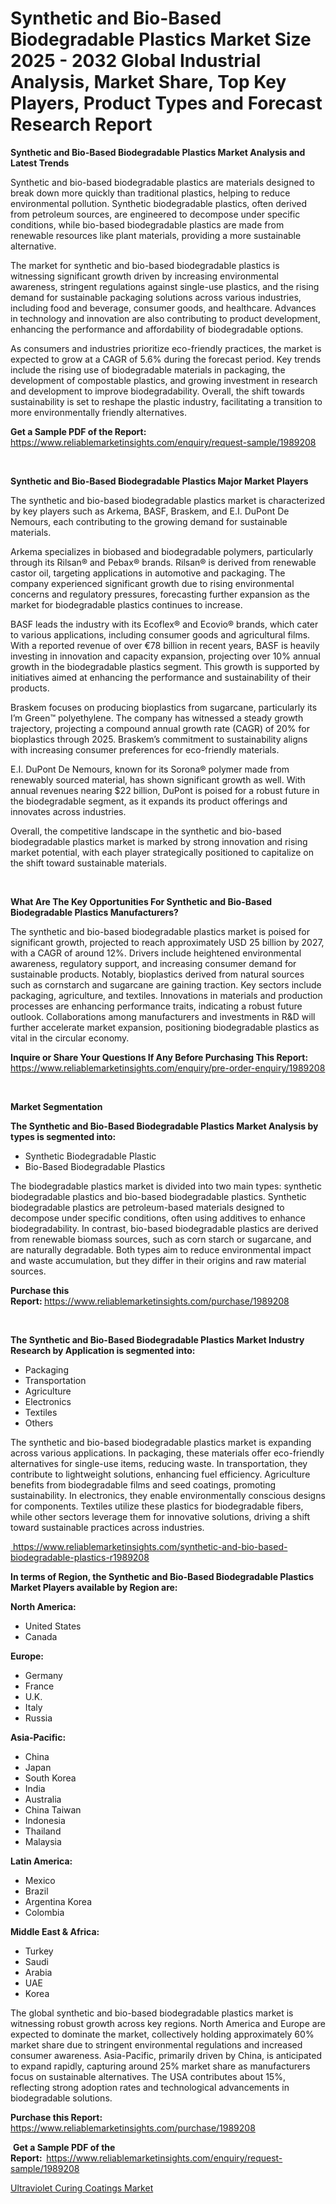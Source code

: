 <p><h1>Synthetic and Bio-Based Biodegradable Plastics Market Size 2025 - 2032 Global Industrial Analysis, Market Share, Top Key Players, Product Types and Forecast Research Report</h1></p><p><strong>Synthetic and Bio-Based Biodegradable Plastics Market Analysis and Latest Trends</strong></p>
<p><p>Synthetic and bio-based biodegradable plastics are materials designed to break down more quickly than traditional plastics, helping to reduce environmental pollution. Synthetic biodegradable plastics, often derived from petroleum sources, are engineered to decompose under specific conditions, while bio-based biodegradable plastics are made from renewable resources like plant materials, providing a more sustainable alternative.</p><p>The market for synthetic and bio-based biodegradable plastics is witnessing significant growth driven by increasing environmental awareness, stringent regulations against single-use plastics, and the rising demand for sustainable packaging solutions across various industries, including food and beverage, consumer goods, and healthcare. Advances in technology and innovation are also contributing to product development, enhancing the performance and affordability of biodegradable options.</p><p>As consumers and industries prioritize eco-friendly practices, the market is expected to grow at a CAGR of 5.6% during the forecast period. Key trends include the rising use of biodegradable materials in packaging, the development of compostable plastics, and growing investment in research and development to improve biodegradability. Overall, the shift towards sustainability is set to reshape the plastic industry, facilitating a transition to more environmentally friendly alternatives.</p></p>
<p><strong>Get a Sample PDF of the Report:&nbsp;</strong> <a href="https://www.reliablemarketinsights.com/enquiry/request-sample/1989208?utm_campaign=3196&utm_medium=2&utm_source=Github&utm_content=ia&utm_term=03042025&utm_id=synthetic-and-bio-based-biodegradable-plastics">https://www.reliablemarketinsights.com/enquiry/request-sample/1989208</a></p>
<p>&nbsp;</p>
<p><strong>Synthetic and Bio-Based Biodegradable Plastics Major Market Players</strong></p>
<p><p>The synthetic and bio-based biodegradable plastics market is characterized by key players such as Arkema, BASF, Braskem, and E.I. DuPont De Nemours, each contributing to the growing demand for sustainable materials.</p><p>Arkema specializes in biobased and biodegradable polymers, particularly through its Rilsan® and Pebax® brands. Rilsan® is derived from renewable castor oil, targeting applications in automotive and packaging. The company experienced significant growth due to rising environmental concerns and regulatory pressures, forecasting further expansion as the market for biodegradable plastics continues to increase.</p><p>BASF leads the industry with its Ecoflex® and Ecovio® brands, which cater to various applications, including consumer goods and agricultural films. With a reported revenue of over €78 billion in recent years, BASF is heavily investing in innovation and capacity expansion, projecting over 10% annual growth in the biodegradable plastics segment. This growth is supported by initiatives aimed at enhancing the performance and sustainability of their products.</p><p>Braskem focuses on producing bioplastics from sugarcane, particularly its I’m Green™ polyethylene. The company has witnessed a steady growth trajectory, projecting a compound annual growth rate (CAGR) of 20% for bioplastics through 2025. Braskem’s commitment to sustainability aligns with increasing consumer preferences for eco-friendly materials.</p><p>E.I. DuPont De Nemours, known for its Sorona® polymer made from renewably sourced material, has shown significant growth as well. With annual revenues nearing $22 billion, DuPont is poised for a robust future in the biodegradable segment, as it expands its product offerings and innovates across industries.</p><p>Overall, the competitive landscape in the synthetic and bio-based biodegradable plastics market is marked by strong innovation and rising market potential, with each player strategically positioned to capitalize on the shift toward sustainable materials.</p></p>
<p>&nbsp;</p>
<p><strong>What Are The Key Opportunities For Synthetic and Bio-Based Biodegradable Plastics Manufacturers?</strong></p>
<p><p>The synthetic and bio-based biodegradable plastics market is poised for significant growth, projected to reach approximately USD 25 billion by 2027, with a CAGR of around 12%. Drivers include heightened environmental awareness, regulatory support, and increasing consumer demand for sustainable products. Notably, bioplastics derived from natural sources such as cornstarch and sugarcane are gaining traction. Key sectors include packaging, agriculture, and textiles. Innovations in materials and production processes are enhancing performance traits, indicating a robust future outlook. Collaborations among manufacturers and investments in R&D will further accelerate market expansion, positioning biodegradable plastics as vital in the circular economy.</p></p>
<p><strong>Inquire or Share Your Questions If Any Before Purchasing This Report:</strong> <a href="https://www.reliablemarketinsights.com/enquiry/pre-order-enquiry/1989208?utm_campaign=3196&utm_medium=2&utm_source=Github&utm_content=ia&utm_term=03042025&utm_id=synthetic-and-bio-based-biodegradable-plastics">https://www.reliablemarketinsights.com/enquiry/pre-order-enquiry/1989208</a></p>
<p>&nbsp;</p>
<p><strong>Market Segmentation</strong></p>
<p><strong>The Synthetic and Bio-Based Biodegradable Plastics Market Analysis by types is segmented into:</strong></p>
<p><ul><li>Synthetic Biodegradable Plastic</li><li>Bio-Based Biodegradable Plastics</li></ul></p>
<p><p>The biodegradable plastics market is divided into two main types: synthetic biodegradable plastics and bio-based biodegradable plastics. Synthetic biodegradable plastics are petroleum-based materials designed to decompose under specific conditions, often using additives to enhance biodegradability. In contrast, bio-based biodegradable plastics are derived from renewable biomass sources, such as corn starch or sugarcane, and are naturally degradable. Both types aim to reduce environmental impact and waste accumulation, but they differ in their origins and raw material sources.</p></p>
<p><strong>Purchase this Report:&nbsp;</strong><a href="https://www.reliablemarketinsights.com/purchase/1989208?utm_campaign=3196&utm_medium=2&utm_source=Github&utm_content=ia&utm_term=03042025&utm_id=synthetic-and-bio-based-biodegradable-plastics">https://www.reliablemarketinsights.com/purchase/1989208</a></p>
<p>&nbsp;</p>
<p><strong>The Synthetic and Bio-Based Biodegradable Plastics Market Industry Research by Application is segmented into:</strong></p>
<p><ul><li>Packaging</li><li>Transportation</li><li>Agriculture</li><li>Electronics</li><li>Textiles</li><li>Others</li></ul></p>
<p><p>The synthetic and bio-based biodegradable plastics market is expanding across various applications. In packaging, these materials offer eco-friendly alternatives for single-use items, reducing waste. In transportation, they contribute to lightweight solutions, enhancing fuel efficiency. Agriculture benefits from biodegradable films and seed coatings, promoting sustainability. In electronics, they enable environmentally conscious designs for components. Textiles utilize these plastics for biodegradable fibers, while other sectors leverage them for innovative solutions, driving a shift toward sustainable practices across industries.</p></p>
<p><a href="https://www.reliablemarketinsights.com/synthetic-and-bio-based-biodegradable-plastics-r1989208?utm_campaign=3196&utm_medium=2&utm_source=Github&utm_content=ia&utm_term=03042025&utm_id=synthetic-and-bio-based-biodegradable-plastics">&nbsp;https://www.reliablemarketinsights.com/synthetic-and-bio-based-biodegradable-plastics-r1989208</a></p>
<p><strong>In terms of Region, the Synthetic and Bio-Based Biodegradable Plastics Market Players available by Region are:</strong></p>
<p>
    <p> <strong> North America: </strong>
        <ul>
            <li>United States</li>
            <li>Canada</li>
        </ul>
        </p> 
    <p> <strong> Europe: </strong>
        <ul>
            <li>Germany</li>
            <li>France</li>
            <li>U.K.</li>
            <li>Italy</li>
            <li>Russia</li>
        </ul>
        </p> 
    <p> <strong> Asia-Pacific: </strong>
        <ul>
            <li>China</li>
            <li>Japan</li>
            <li>South Korea</li>
            <li>India</li>
            <li>Australia</li>
            <li>China Taiwan</li>
            <li>Indonesia</li>
            <li>Thailand</li>
            <li>Malaysia</li>
        </ul>
        </p> 
    <p> <strong> Latin America: </strong>
        <ul>
            <li>Mexico</li>
            <li>Brazil</li>
            <li>Argentina Korea</li>
            <li>Colombia</li>
        </ul>
        </p> 
    <p> <strong> Middle East & Africa: </strong>
        <ul>
            <li>Turkey</li>
            <li>Saudi</li>
            <li>Arabia</li>
            <li>UAE</li>
            <li>Korea</li>
        </ul>
    </p>
    </p>
<p><p>The global synthetic and bio-based biodegradable plastics market is witnessing robust growth across key regions. North America and Europe are expected to dominate the market, collectively holding approximately 60% market share due to stringent environmental regulations and increased consumer awareness. Asia-Pacific, primarily driven by China, is anticipated to expand rapidly, capturing around 25% market share as manufacturers focus on sustainable alternatives. The USA contributes about 15%, reflecting strong adoption rates and technological advancements in biodegradable solutions.</p></p>
<p><strong>Purchase this Report: </strong><a href="https://www.reliablemarketinsights.com/purchase/1989208?utm_campaign=3196&utm_medium=2&utm_source=Github&utm_content=ia&utm_term=03042025&utm_id=synthetic-and-bio-based-biodegradable-plastics">https://www.reliablemarketinsights.com/purchase/1989208</a></p>
<p>&nbsp;<strong>Get a Sample PDF of the Report:&nbsp;&nbsp;</strong><a href="https://www.reliablemarketinsights.com/enquiry/request-sample/1989208?utm_campaign=3196&utm_medium=2&utm_source=Github&utm_content=ia&utm_term=03042025&utm_id=synthetic-and-bio-based-biodegradable-plastics">https://www.reliablemarketinsights.com/enquiry/request-sample/1989208</a></p>
<p><strong></strong></p>
<p><p><a href="https://github.com/bulkagumanvv/Market-Research-Report-List-1/blob/main/ultraviolet-curing-coatings-market.md?utm_campaign=3196&utm_medium=2&utm_source=Github&utm_content=ia&utm_term=03042025&utm_id=synthetic-and-bio-based-biodegradable-plastics">Ultraviolet Curing Coatings Market</a></p></p>